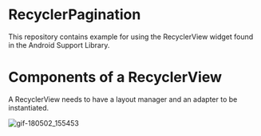 # RecyclerPagination
This repository contains example for using the RecyclerView widget found in the Android Support Library.

# Components of a RecyclerView
A RecyclerView needs to have a layout manager and an adapter to be instantiated.

![gif-180502_155453](https://user-images.githubusercontent.com/22235737/39518604-38da6a9c-4e21-11e8-946f-5cbe624c2357.gif)
